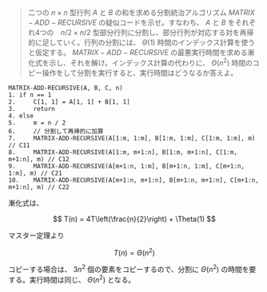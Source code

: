 <!--
<script type="text/javascript" async
  src="https://cdnjs.cloudflare.com/ajax/libs/mathjax/2.7.7/MathJax.js?config=TeX-MML-AM_CHTML">
</script>
-->
>二つの $n\times n$ 型行列 $A$ と $B$ の和を求める分割統治アルゴリズム $MATRIX-ADD-RECURSIVE$ の疑似コードを示せ。すなわち、 $A$ と $B$ をそれぞれ4つの　$n/2 \times n/2$ 型部分行列に分割し、部分行列が対応する対を再帰的に足していく。行列の分割には、 $\Theta(1)$ 時間のインデックス計算を使うと仮定する。 $MATRIX-ADD-RECURSIVE$ の最悪実行時間を求める漸化式を示し、それを解け。インデックス計算の代わりに、 $\Theta(n^2)$ 時間のコピー操作をして分割を実行すると、実行時間はどうなるか答えよ。


```
MATRIX-ADD-RECURSIVE(A, B, C, n)
1. if n == 1
2.     C[1, 1] = A[1, 1] + B[1, 1]
3.     return
4. else
5.     m = n / 2
6.     // 分割して再帰的に加算
7.     MATRIX-ADD-RECURSIVE(A[1:m, 1:m], B[1:m, 1:m], C[1:m, 1:m], m) // C11
8.     MATRIX-ADD-RECURSIVE(A[1:m, m+1:n], B[1:m, m+1:n], C[1:m, m+1:n], m) // C12
9.     MATRIX-ADD-RECURSIVE(A[m+1:n, 1:m], B[m+1:n, 1:m], C[m+1:n, 1:m], m) // C21
10.    MATRIX-ADD-RECURSIVE(A[m+1:n, m+1:n], B[m+1:n, m+1:n], C[m+1:n, m+1:n], m) // C22
```

漸化式は、

$$
T(n) = 4T\left(\frac{n}{2}\right) + \Theta(1)
$$

マスター定理より

$$
T(n) = \Theta(n^2)
$$

コピーする場合は、 $3n^2$ 個の要素をコピーするので、分割に $\Theta(n^2)$ の時間を要する。実行時間は同じ、 $\Theta(n^2)$ となる。
